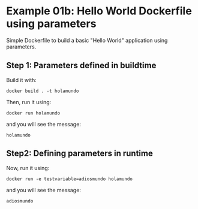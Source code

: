 # Example 01b: Hello World Dockerfile using parameters

Simple Dockerfile to build a basic "Hello World" application using parameters.

## Step 1: Parameters defined in buildtime 

Build it with:

``` docker build . -t holamundo ```

Then, run it using:

``` docker run holamundo ```

and you will see the message:

``` holamundo ```

## Step2: Defining parameters in runtime

Now, run it using:

``` docker run -e testvariable=adiosmundo holamundo ```

and you will see the message:

```adiosmundo```